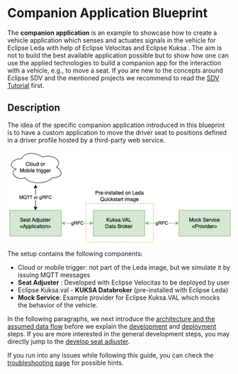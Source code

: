 # Companion Application Blueprint

The **companion application** is an example to
showcase how to create a vehicle application which senses and actuates signals in the vehicle
for Eclipse Leda with help of Eclipse Velocitas and Eclipse Kuksa
. The aim is not to build the best available application possible but to show how one can use the applied technologies
to build a companion app for the interaction with a vehicle, e.g., to move a seat.
If you are new to the concepts around Eclipse SDV and the mentioned projects
we recommend to read the [SDV Tutorial](https://eclipse-leda.github.io/leda/docs/general-usage/sdv-introduction/) first.

## Description

The idea of the specific companion application introduced in this blueprint is to have a custom application to move the driver seat to positions defined
in a driver profile hosted by a third-party web service.

![Leda Seat Adjuster Use Case](./img/seatadjuster.png)

The setup contains the following components:

- Cloud or mobile trigger: not part of the Leda image, but we simulate it by issuing MQTT messages
- **Seat Adjuster** : Developed with Eclipse Velocitas to be deployed by user
- Eclipse Kuksa.val - **KUKSA Databroker** (pre-installed with Eclipse Leda)
- **Mock Service**: Example provider for Eclipse Kuksa.VAL which mocks the behavior of the vehicle.

In the following paragraphs, we next introduce the [architecture and the assumed data flow](./architecture-seat-adjuster.md)
before we explain the [development](./develop-seat-adjuster.md) and [deployment](./deploy-seat-adjuster.md) steps.
If you are more interested in the general development steps, you may directly jump to the [develop seat adjuster](./develop-seat-adjuster.md).

If you run into any issues while following this guide, you can check the [troubleshooting page](./troubleshooting.md) for possible hints.
